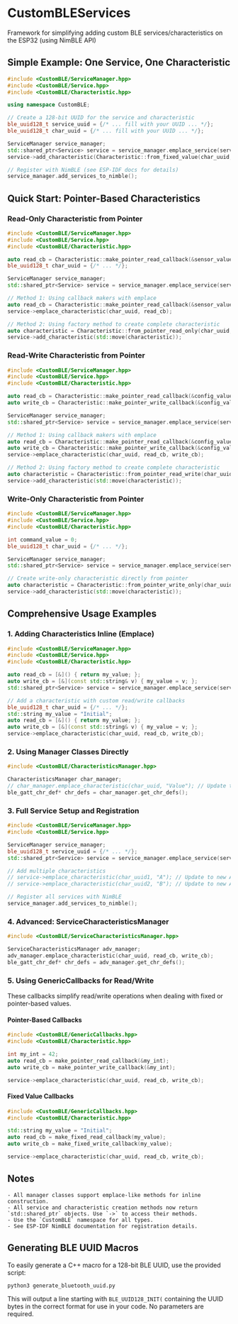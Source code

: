 
# CustomBLEServices
Framework for simplifying adding custom BLE services/characteristics on the ESP32 (using NimBLE API)

## Simple Example: One Service, One Characteristic

```cpp
#include <CustomBLE/ServiceManager.hpp>
#include <CustomBLE/Service.hpp>
#include <CustomBLE/Characteristic.hpp>

using namespace CustomBLE;

// Create a 128-bit UUID for the service and characteristic
ble_uuid128_t service_uuid = {/* ... fill with your UUID ... */};
ble_uuid128_t char_uuid = {/* ... fill with your UUID ... */};

ServiceManager service_manager;
std::shared_ptr<Service> service = service_manager.emplace_service(service_uuid);
service->add_characteristic(Characteristic::from_fixed_value(char_uuid, "Hello BLE!"));

// Register with NimBLE (see ESP-IDF docs for details)
service_manager.add_services_to_nimble();
```

## Quick Start: Pointer-Based Characteristics

### Read-Only Characteristic from Pointer
```cpp
#include <CustomBLE/ServiceManager.hpp>
#include <CustomBLE/Service.hpp>
#include <CustomBLE/Characteristic.hpp>

auto read_cb = Characteristic::make_pointer_read_callback(&sensor_value);
ble_uuid128_t char_uuid = {/* ... */};

ServiceManager service_manager;
std::shared_ptr<Service> service = service_manager.emplace_service(service_uuid);

// Method 1: Using callback makers with emplace
auto read_cb = Characteristic::make_pointer_read_callback(&sensor_value);
service->emplace_characteristic(char_uuid, read_cb);

// Method 2: Using factory method to create complete characteristic
auto characteristic = Characteristic::from_pointer_read_only(char_uuid, &sensor_value);
service->add_characteristic(std::move(characteristic));
```

### Read-Write Characteristic from Pointer
```cpp
#include <CustomBLE/ServiceManager.hpp>
#include <CustomBLE/Service.hpp>
#include <CustomBLE/Characteristic.hpp>

auto read_cb = Characteristic::make_pointer_read_callback(&config_value);
auto write_cb = Characteristic::make_pointer_write_callback(&config_value);

ServiceManager service_manager;
std::shared_ptr<Service> service = service_manager.emplace_service(service_uuid);

// Method 1: Using callback makers with emplace
auto read_cb = Characteristic::make_pointer_read_callback(&config_value);
auto write_cb = Characteristic::make_pointer_write_callback(&config_value);
service->emplace_characteristic(char_uuid, read_cb, write_cb);

// Method 2: Using factory method to create complete characteristic
auto characteristic = Characteristic::from_pointer_read_write(char_uuid, &config_value);
service->add_characteristic(std::move(characteristic));
```

### Write-Only Characteristic from Pointer
```cpp
#include <CustomBLE/ServiceManager.hpp>
#include <CustomBLE/Service.hpp>
#include <CustomBLE/Characteristic.hpp>

int command_value = 0;
ble_uuid128_t char_uuid = {/* ... */};

ServiceManager service_manager;
std::shared_ptr<Service> service = service_manager.emplace_service(service_uuid);

// Create write-only characteristic directly from pointer
auto characteristic = Characteristic::from_pointer_write_only(char_uuid, &command_value);
service->add_characteristic(std::move(characteristic));
```

## Comprehensive Usage Examples

### 1. Adding Characteristics Inline (Emplace)

```cpp
#include <CustomBLE/ServiceManager.hpp>
#include <CustomBLE/Service.hpp>
#include <CustomBLE/Characteristic.hpp>

auto read_cb = [&]() { return my_value; };
auto write_cb = [&](const std::string& v) { my_value = v; };
std::shared_ptr<Service> service = service_manager.emplace_service(service_uuid);

// Add a characteristic with custom read/write callbacks
ble_uuid128_t char_uuid = {/* ... */};
std::string my_value = "Initial";
auto read_cb = [&]() { return my_value; };
auto write_cb = [&](const std::string& v) { my_value = v; };
service->emplace_characteristic(char_uuid, read_cb, write_cb);
```

### 2. Using Manager Classes Directly

```cpp
#include <CustomBLE/CharacteristicsManager.hpp>

CharacteristicsManager char_manager;
// char_manager.emplace_characteristic(char_uuid, "Value"); // Update to new API as needed
ble_gatt_chr_def* chr_defs = char_manager.get_chr_defs();
```

### 3. Full Service Setup and Registration

```cpp
#include <CustomBLE/ServiceManager.hpp>
#include <CustomBLE/Service.hpp>

ServiceManager service_manager;
ble_uuid128_t service_uuid = {/* ... */};
std::shared_ptr<Service> service = service_manager.emplace_service(service_uuid);

// Add multiple characteristics
// service->emplace_characteristic(char_uuid1, "A"); // Update to new API as needed
// service->emplace_characteristic(char_uuid2, "B"); // Update to new API as needed

// Register all services with NimBLE
service_manager.add_services_to_nimble();
```

### 4. Advanced: ServiceCharacteristicsManager


```cpp
#include <CustomBLE/ServiceCharacteristicsManager.hpp>

ServiceCharacteristicsManager adv_manager;
adv_manager.emplace_characteristic(char_uuid, read_cb, write_cb);
ble_gatt_chr_def* chr_defs = adv_manager.get_chr_defs();
```

### 5. Using GenericCallbacks for Read/Write

These callbacks simplify read/write operations when dealing with fixed or pointer-based values.

#### Pointer-Based Callbacks
```cpp
#include <CustomBLE/GenericCallbacks.hpp>
#include <CustomBLE/Characteristic.hpp>

int my_int = 42;
auto read_cb = make_pointer_read_callback(&my_int);
auto write_cb = make_pointer_write_callback(&my_int);

service->emplace_characteristic(char_uuid, read_cb, write_cb);
```

#### Fixed Value Callbacks
```cpp
#include <CustomBLE/GenericCallbacks.hpp>
#include <CustomBLE/Characteristic.hpp>

std::string my_value = "Initial";
auto read_cb = make_fixed_read_callback(my_value);
auto write_cb = make_fixed_write_callback(my_value);

service->emplace_characteristic(char_uuid, read_cb, write_cb);
```

## Notes
    - All manager classes support emplace-like methods for inline construction.
    - All service and characteristic creation methods now return `std::shared_ptr` objects. Use `->` to access their methods.
    - Use the `CustomBLE` namespace for all types.
    - See ESP-IDF NimBLE documentation for registration details.

## Generating BLE UUID Macros

To easily generate a C++ macro for a 128-bit BLE UUID, use the provided script:

```sh
python3 generate_bluetooth_uuid.py
```

This will output a line starting with `BLE_UUID128_INIT(` containing the UUID bytes in the correct format for use in your code. No parameters are required.
